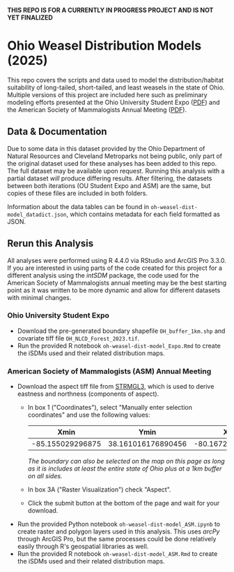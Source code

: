 **THIS REPO IS FOR A CURRENTLY IN PROGRESS PROJECT AND IS NOT YET FINALIZED**

# Ohio Weasel Distribution Models (2025)
This repo covers the scripts and data used to model the distribution/habitat suitability of long-tailed, short-tailed, and least weasels in the state of Ohio. Multiple versions of this project are included here such as preliminary modeling efforts presented at the Ohio University Student Expo ([PDF](https://github.com/oxyppgyn/oh-weasel-dist-model/blob/b1d665f112f0b6d399843dc565a8ef20387e6f89/OUStudentExpo/oh-weasel-dist-model_Poster_Expo.pdf)) and the American Society of Mammalogists Annual Meeting ([PDF](https://github.com/oxyppgyn/oh-weasel-dist-model/blob/91d631e96cbdc7e52ed8156262d2f6d122afc1b7/ASM/oh-weasel-dist-model_Poster_ASM.pdf)).

## Data & Documentation
Due to some data in this dataset provided by the Ohio Department of Natural Resources and Cleveland Metroparks not being public, only part of the original dataset used for these analyses has been added to this repo. The full dataset may be available upon request. Running this analysis with a partial dataset _will_ produce differing results. After filtering, the datasets between both iterations (OU Student Expo and ASM) are the same, but copies of these files are included in both folders.

Information about the data tables can be found in `oh-weasel-dist-model_datadict.json`, which contains metadata for each field formatted as JSON.

## Rerun this Analysis
All analyses were performed using R 4.4.0 via RStudio and ArcGIS Pro 3.3.0. If you are interested in using parts of the code created for this project for a different analysis using the _intSDM_ package, the code used for the American Society of Mammalogists annual meeting may be the best starting point as it was written to be more dynamic and allow for different datasets with minimal changes.

### Ohio University Student Expo
* Download the pre-generated boundary shapefile `OH_buffer_1km.shp` and covariate tiff file `OH_NLCD_Forest_2023.tif`.
* Run the provided R notebook `oh-weasel-dist-model_Expo.Rmd` to create the iSDMs used and their related distribution maps.

### American Society of Mammalogists (ASM) Annual Meeting
* Download the aspect tiff file from [STRMGL3](https://portal.opentopography.org/raster?opentopoID=OTSRTM.042013.4326.1), which is used to derive eastness and northness (components of aspect).
  * In box 1 ("Coordinates"), select "Manually enter selection coordinates" and use the following values:

    Xmin | Ymin | XMax | YMax
    --|--|--|--
    -85.155029296875 | 38.161016176890456 | -80.16723632812499 | 42.188337776657335

    _The boundary can also be selected on the map on this page as long as it is includes at least the entire state of Ohio plus at a 1km buffer on all sides._

  * In box 3A ("Raster Visualization") check "Aspect".
  * Click the submit button at the bottom of the page and wait for your download.
* Run the provided Python notebook `oh-weasel-dist-model_ASM.ipynb` to create raster and polygon layers used in this analysis. This uses _arcPy_ through ArcGIS Pro, but the same processes could be done relatively easily through R's geospatial libraries as well.
* Run the provided R notebook `oh-weasel-dist-model_ASM.Rmd` to create the iSDMs used and their related distribution maps.

